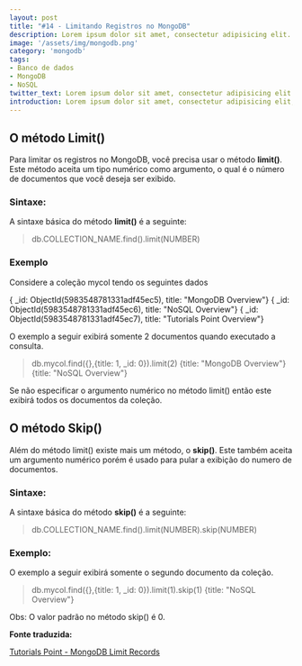 ```yaml
---
layout: post
title: "#14 - Limitando Registros no MongoDB"
description: Lorem ipsum dolor sit amet, consectetur adipisicing elit.
image: '/assets/img/mongodb.png'
category: 'mongodb'
tags:
- Banco de dados
- MongoDB
- NoSQL
twitter_text: Lorem ipsum dolor sit amet, consectetur adipisicing elit.
introduction: Lorem ipsum dolor sit amet, consectetur adipisicing elit, sed do eiusmod tempor incididunt ut labore et dolore magna aliqua.
---
```

## O método Limit()

Para limitar os registros no MongoDB, você precisa usar o método **limit()**. Este método aceita um tipo numérico como argumento, o qual é o número de documentos que você deseja ser exibido.

### Sintaxe:

A sintaxe básica do método **limit()** é a seguinte:

>db.COLLECTION_NAME.find().limit(NUMBER)

### Exemplo

Considere a coleção  mycol tendo os seguintes dados

{ _id: ObjectId(5983548781331adf45ec5), title: "MongoDB Overview"}
{ _id: ObjectId(5983548781331adf45ec6), title: "NoSQL Overview"}
{ _id: ObjectId(5983548781331adf45ec7), title: "Tutorials Point Overview"}

O exemplo a seguir exibirá somente 2 documentos quando executado a consulta.

>db.mycol.find({},{title: 1, _id: 0}).limit(2)
{title: "MongoDB Overview"}
{title: "NoSQL Overview"}
>

Se não especificar o argumento numérico no método limit() então este exibirá todos os documentos da coleção.

## O método Skip()

Além do método limit() existe mais um método, o **skip()**. Este também aceita um argumento numérico porém é usado para pular a exibição do numero de documentos.

### Sintaxe:

A sintaxe básica do método **skip()** é a seguinte:

>db.COLLECTION_NAME.find().limit(NUMBER).skip(NUMBER)

### Exemplo:

O exemplo a seguir exibirá somente o segundo documento da coleção.

>db.mycol.find({},{title: 1, _id: 0}).limit(1).skip(1)
{title: "NoSQL Overview"}
>

Obs: O valor padrão no método skip() é 0.

**Fonte traduzida:**
 
[Tutorials Point - MongoDB Limit Records](http://www.tutorialspoint.com/mongodb/mongodb_limit_record.htm)
